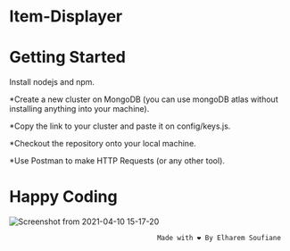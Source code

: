 # Item-Displayer

# Getting Started

Install nodejs and npm.

*Create a new cluster on MongoDB (you can use mongoDB atlas without installing anything into your machine).

*Copy the link to your cluster and paste it on config/keys.js.

*Checkout the repository onto your local machine.

*Use Postman to make HTTP Requests (or any other tool).

# Happy Coding

![Screenshot from 2021-04-10 15-17-20](https://user-images.githubusercontent.com/44909504/114277812-be787e80-9a24-11eb-972a-b1a6f78e983c.png)

                                         Made with ❤️ By Elharem Soufiane

